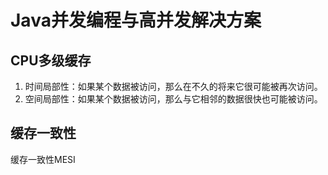 # Java并发编程与高并发解决方案

## CPU多级缓存

1. 时间局部性：如果某个数据被访问，那么在不久的将来它很可能被再次访问。
2. 空间局部性：如果某个数据被访问，那么与它相邻的数据很快也可能被访问。

## 缓存一致性

缓存一致性MESI

